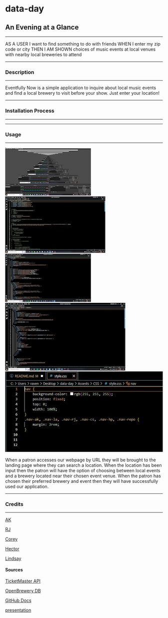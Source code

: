 # data-day

## An Evening at a Glance
***
AS A USER I want to find something to do with friends
WHEN I enter my zip code or city
THEN I AM SHOWN choices of music events at local venues with nearby local breweries to attend
***
### Description
***
Eventfully Now is a simple application to inquire about local music events and find a local brewery to visit before your show. Just enter your location!
***
### Installation Process
***


***
### Usage 
***

![picture](./Assests/IMGS/brewhouse_js_.gif)
![picture](./Assests/IMGS/script_js.gif)
![picture](./Results_page.gif)
![picture](./Assests/IMGS/Landing_Page_HTML.gif)
![picture](./Assests/IMGS/css%20screencap.JPG)


When a patron accesses our webpage by URL they will be brought to the landing page where they can search a location. When the location has been input then the patron will have the option of choosing between local events and a brewery located near their chosen event venue. When the patron has chosen their preferred brewery and event then they will have successfully used our application.  
***

### Credits
***
[AK](https://github.com/aKingsView)

[RJ](https://github.com/Are-Jae)

[Corey](https://github.com/skidmoreco)

[Hector](https://github.com/noviceprogrammeroh)

[Lindsay](https://github.com/katsaymeow)



#### Sources

[TicketMaster API](https://developer.ticketmaster.com/products-and-docs/apis/getting-started/#rate-limit)

[OpenBrewery DB](https://www.openbrewerydb.org/documentation#list-breweries)

[GitHub Docs](https://github.com/git-guides/git-pull)

[presentation](https://docs.google.com/presentation/d/1AKUStJSvZ79909nq-D1W3VIIjpzJEUTxdQpDhGA6q5s/edit#slide=id.g14990a2cdf2_0_5)


